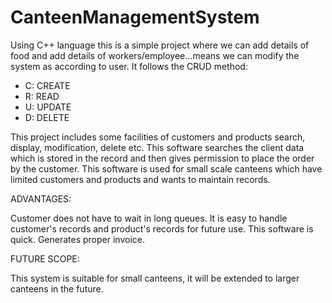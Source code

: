 # CanteenManagementSystem
Using C++ language this is a simple project where we can add details of food and add details of workers/employee...means we can modify the system as according to user.
It follows the CRUD method:

+ C: CREATE
+ R: READ
+ U: UPDATE
+ D: DELETE

This project includes some facilities of customers and products search, display, modification, delete etc. This software searches the client data which is stored in the record and then gives permission to place the order by the customer. This software is used for small scale canteens which have limited customers and products and wants to maintain records.

ADVANTAGES:

Customer does not have to wait in long queues.
It is easy to handle customer's records and product's records for future use.
This software is quick.
Generates proper invoice.

FUTURE SCOPE:

This system is suitable for small canteens, it will be extended to larger canteens in the future.
